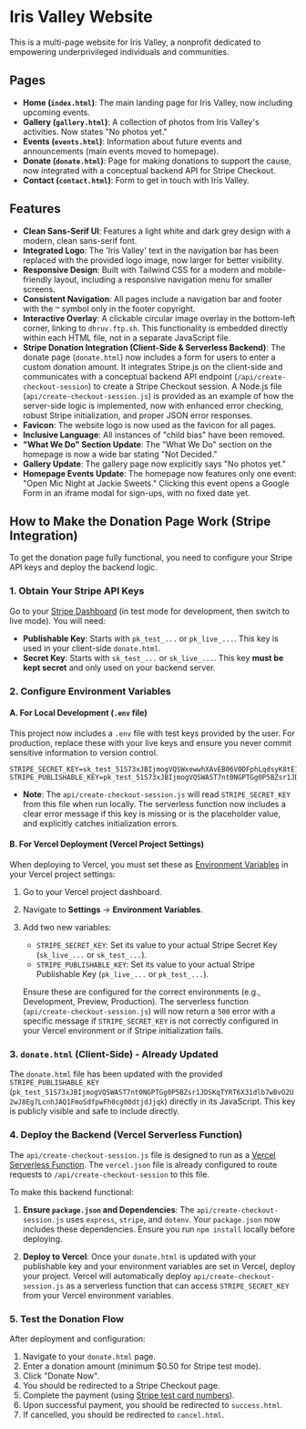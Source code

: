 # Iris Valley Website

This is a multi-page website for Iris Valley, a nonprofit dedicated to empowering underprivileged individuals and communities.

## Pages
- **Home (`index.html`)**: The main landing page for Iris Valley, now including upcoming events.
- **Gallery (`gallery.html`)**: A collection of photos from Iris Valley's activities. Now states "No photos yet."
- **Events (`events.html`)**: Information about future events and announcements (main events moved to homepage).
- **Donate (`donate.html`)**: Page for making donations to support the cause, now integrated with a conceptual backend API for Stripe Checkout.
- **Contact (`contact.html`)**: Form to get in touch with Iris Valley.

## Features
- **Clean Sans-Serif UI**: Features a light white and dark grey design with a modern, clean sans-serif font.
- **Integrated Logo**: The 'Iris Valley' text in the navigation bar has been replaced with the provided logo image, now larger for better visibility.
- **Responsive Design**: Built with Tailwind CSS for a modern and mobile-friendly layout, including a responsive navigation menu for smaller screens.
- **Consistent Navigation**: All pages include a navigation bar and footer with the `™` symbol only in the footer copyright.
- **Interactive Overlay**: A clickable circular image overlay in the bottom-left corner, linking to `dhruv.ftp.sh`. This functionality is embedded directly within each HTML file, not in a separate JavaScript file.
- **Stripe Donation Integration (Client-Side & Serverless Backend)**: The donate page (`donate.html`) now includes a form for users to enter a custom donation amount. It integrates Stripe.js on the client-side and communicates with a conceptual backend API endpoint (`/api/create-checkout-session`) to create a Stripe Checkout session. A Node.js file (`api/create-checkout-session.js`) is provided as an example of how the server-side logic is implemented, now with enhanced error checking, robust Stripe initialization, and proper JSON error responses.
- **Favicon**: The website logo is now used as the favicon for all pages.
- **Inclusive Language**: All instances of "child bias" have been removed.
- **"What We Do" Section Update**: The "What We Do" section on the homepage is now a wide bar stating "Not Decided."
- **Gallery Update**: The gallery page now explicitly says "No photos yet."
- **Homepage Events Update**: The homepage now features only one event: "Open Mic Night at Jackie Sweets." Clicking this event opens a Google Form in an iframe modal for sign-ups, with no fixed date yet.

## How to Make the Donation Page Work (Stripe Integration)

To get the donation page fully functional, you need to configure your Stripe API keys and deploy the backend logic.

### 1. Obtain Your Stripe API Keys

Go to your [Stripe Dashboard](https://dashboard.stripe.com/test/apikeys) (in test mode for development, then switch to live mode). You will need:
-   **Publishable Key**: Starts with `pk_test_...` or `pk_live_...`. This key is used in your client-side `donate.html`.
-   **Secret Key**: Starts with `sk_test_...` or `sk_live_...`. This key **must be kept secret** and only used on your backend server.

### 2. Configure Environment Variables

#### A. For Local Development (`.env` file)

This project now includes a `.env` file with test keys provided by the user. For production, replace these with your live keys and ensure you never commit sensitive information to version control.

```dotenv
STRIPE_SECRET_KEY=sk_test_51S73xJBIjmogVQSWxewwhXAvEB06V0DFphLqdsyK8tE1whEdEcS9Lfd9awgDSVdfbdfcDiOrSXMKgnHByYUZK3zU005n8uOSkX
STRIPE_PUBLISHABLE_KEY=pk_test_51S73xJBIjmogVQSWAST7nt0NGPTGg0P5BZsr1JDSKqTYRT6X31dlb7wBvO2U2wJ8Eg7LcnhJAQ1FmoSdfpwFh0cg00dtjdJjqk
```

*   **Note**: The `api/create-checkout-session.js` will read `STRIPE_SECRET_KEY` from this file when run locally. The serverless function now includes a clear error message if this key is missing or is the placeholder value, and explicitly catches initialization errors.

#### B. For Vercel Deployment (Vercel Project Settings)

When deploying to Vercel, you must set these as [Environment Variables](https://vercel.com/docs/concepts/projects/environment-variables) in your Vercel project settings:

1.  Go to your Vercel project dashboard.
2.  Navigate to **Settings** -> **Environment Variables**.
3.  Add two new variables:
    *   `STRIPE_SECRET_KEY`: Set its value to your actual Stripe Secret Key (`sk_live_...` or `sk_test_...`).
    *   `STRIPE_PUBLISHABLE_KEY`: Set its value to your actual Stripe Publishable Key (`pk_live_...` or `pk_test_...`).
    
    Ensure these are configured for the correct environments (e.g., Development, Preview, Production).
    The serverless function (`api/create-checkout-session.js`) will now return a `500` error with a specific message if `STRIPE_SECRET_KEY` is not correctly configured in your Vercel environment or if Stripe initialization fails.

### 3. **`donate.html` (Client-Side) - Already Updated**

The `donate.html` file has been updated with the provided `STRIPE_PUBLISHABLE_KEY` (`pk_test_51S73xJBIjmogVQSWAST7nt0NGPTGg0P5BZsr1JDSKqTYRT6X31dlb7wBvO2U2wJ8Eg7LcnhJAQ1FmoSdfpwFh0cg00dtjdJjqk`) directly in its JavaScript. This key is publicly visible and safe to include directly.

### 4. Deploy the Backend (Vercel Serverless Function)

The `api/create-checkout-session.js` file is designed to run as a [Vercel Serverless Function](https://vercel.com/docs/concepts/functions/serverless-functions). The `vercel.json` file is already configured to route requests to `/api/create-checkout-session` to this file.

To make this backend functional:

1.  **Ensure `package.json` and Dependencies**: The `api/create-checkout-session.js` uses `express`, `stripe`, and `dotenv`. Your `package.json` now includes these dependencies. Ensure you run `npm install` locally before deploying.

2.  **Deploy to Vercel**: Once your `donate.html` is updated with your publishable key and your environment variables are set in Vercel, deploy your project. Vercel will automatically deploy `api/create-checkout-session.js` as a serverless function that can access `STRIPE_SECRET_KEY` from your Vercel environment variables.

### 5. Test the Donation Flow

After deployment and configuration:

1.  Navigate to your `donate.html` page.
2.  Enter a donation amount (minimum $0.50 for Stripe test mode).
3.  Click "Donate Now".
4.  You should be redirected to a Stripe Checkout page.
5.  Complete the payment (using [Stripe test card numbers](https://stripe.com/docs/testing)).
6.  Upon successful payment, you should be redirected to `success.html`.
7.  If cancelled, you should be redirected to `cancel.html`.